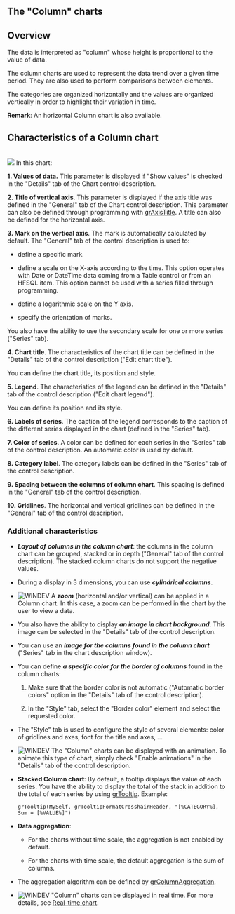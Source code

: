 


## The "Column" charts
			



<a name="NOTE1"></a>
<a name="NOTE1_1"></a>


## Overview
<a name="overview_ELTTEXTE000227"></a>
The data is interpreted as "column" whose height is proportional to the value of data.

The column charts are used to represent the data trend over a given time period. They are also used to perform comparisons between elements.

The categories are organized horizontally and the values are organized vertically in order to highlight their variation in time.

**Remark**: An horizontal Column chart is also available.



<a name="NOTE2"></a>
<a name="NOTE2_1"></a>


## Characteristics of a Column chart
<a name="characteristics_column_chart_ELTTEXTE000251"></a><br>![](https://doc.pcsoft.fr/en-US/images/image.awp?langid=3&name=Genhisto.gif&type=thumb)
In this chart:

**1. Values of data.** 
This parameter is displayed if "Show values" is checked in the "Details" tab of the Chart control description.

**2. Title of vertical axis**. 
This parameter is displayed if the axis title was defined in the "General" tab of the Chart control description. This parameter can also be defined through programming with [grAxisTitle](../WDLang3/3042057.md). A title can also be defined for the horizontal axis.

**3. Mark on the vertical axis**. 
The mark is automatically calculated by default. The "General" tab of the control description is used to:

- define a specific mark.

- define a scale on the X-axis according to the time. This option operates with Date or DateTime data coming from a Table control or from an HFSQL item. This option cannot be used with a series filled through programming.

- define a logarithmic scale on the Y axis.

- specify the orientation of marks.




You also have the ability to use the secondary scale for one or more series ("Series" tab).

**4. Chart title**. 
The characteristics of the chart title can be defined in the "Details" tab of the control description ("Edit chart title").

You can define the chart title, its position and style.

**5. Legend**. 
The characteristics of the legend can be defined in the "Details" tab of the control description ("Edit chart legend").

You can define its position and its style.

**6. Labels of series**. 
The caption of the legend corresponds to the caption of the different series displayed in the chart (defined in the "Series" tab).

**7. Color of series**. 
A color can be defined for each series in the "Series" tab of the control description. An automatic color is used by default.

**8. Category label**. 
The category labels can be defined in the "Series" tab of the control description.

**9. Spacing between the columns of column chart**. 
This spacing is defined in the "General" tab of the control description.

**10. Gridlines**. 
The horizontal and vertical gridlines can be defined in the "General" tab of the control description.
<a name="NOTE2_2"></a>


### Additional characteristics
<a name="additional_characteristics_ELTPARAGRAPHE000125"></a>

- ***Layout of columns in the column chart***: the columns in the column chart can be grouped, stacked or in depth ("General" tab of the control description). The stacked column charts do not support the negative values.

- During a display in 3 dimensions, you can use ***cylindrical columns***.

- ![WINDEV](https://doc.pcsoft.fr/ext/images/us/WD.png) A ***zoom*** (horizontal and/or vertical) can be applied in a Column chart. In this case, a zoom can be performed in the chart by the user to view a data.

- You also have the ability to display ***an image in chart background***. This image can be selected in the "Details" tab of the control description.

- You can use an ***image for the columns found in the column chart*** ("Series" tab in the chart description window).

- You can define ***a specific color for the border of columns*** found in the column charts:

	1. Make sure that the border color is not automatic ("Automatic border colors" option in the "Details" tab of the control description).

	2. In the "Style" tab, select the "Border color" element and select the requested color.




- The "Style" tab is used to configure the style of several elements: color of gridlines and axes, font for the title and axes, ...

- ![WINDEV](https://doc.pcsoft.fr/ext/images/us/WD.png) The "Column" charts can be displayed with an animation. To animate this type of chart, simply check "Enable animations" in the "Details" tab of the control description. 

- **Stacked Column chart**: By default, a tooltip displays the value of each series. 
	You have the ability to display the total of the stack in addition to the total of each series by using [grTooltip](../WDLang3/3042010.md). Example:  
	
	```wl
	grTooltip(MySelf, grTooltipFormatCrosshairHeader, "[%CATEGORY%], Sum = [%VALUE%]")
	```


- **Data aggregation**: 

	- For the charts without time scale, the aggregation is not enabled by default.

	- For the charts with time scale, the default aggregation is the sum of columns.




- The aggregation algorithm can be defined by [grColumnAggregation](../WDLang3/1000023015.md). 

- ![WINDEV](https://doc.pcsoft.fr/ext/images/us/WD.png) "Column" charts can be displayed in real time. For more details, see [Real-time chart](../WDChamp/1000021037.md).





